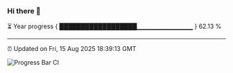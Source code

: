 ### Hi there 👋

⏳ Year progress { ██████████████████▁▁▁▁▁▁▁▁▁▁▁▁ } 62.13 %

---

⏰ Updated on Fri, 15 Aug 2025 18:39:13 GMT

![Progress Bar CI](https://github.com/DhruviPatel157/GitHub-Actions-Demo/workflows/Progress%20Bar%20CI/badge.svg)
